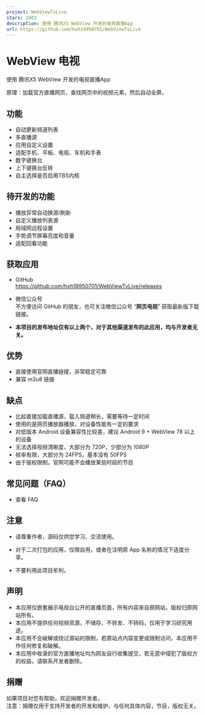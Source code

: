 ```yaml
---
project: WebViewTvLive
stars: 2403
description: 使用 腾讯X5 WebView 开发的电视直播App
url: https://github.com/hxh19950701/WebViewTvLive
---
```


WebView 电视
==========

使用 腾讯X5 WebView 开发的电视直播App

原理：加载官方直播网页，查找网页中的视频元素，然后自动全屏。

  

功能
--

-   自动更新频道列表
-   多直播源
-   应用自定义设置
-   适配手机、平板、电视、车机和手表
-   数字键换台
-   上下键换台反转
-   自主选择是否启用TBS内核

待开发的功能
------

-   播放异常自动换源/刷新
-   自定义播放列表源
-   局域网远程设置
-   手势调节屏幕亮度和音量
-   适配回看功能

获取应用
----

-   GitHub  
    https://github.com/hxh19950701/WebViewTvLive/releases  
    
-   微信公众号  
    不方便访问 GitHub 的朋友，也可关注微信公众号 “**网页电视**” 获取最新版下载链接。  
    
-   **本项目的发布地址仅有以上两个，对于其他渠道发布的此应用，均与开发者无关。**  
    

优势
--

-   直接使用官网直播链接，非常稳定可靠
-   兼容 m3u8 链接

缺点
--

-   比起直接加载直播源，载入频道稍长，需要等待一定时间
-   使用的是网页播放器播放，对设备性能有一定的要求
-   对低版本 Android 设备兼容性比较差，建议 Android 9 + WebView 78 以上的设备
-   无法选择视频清晰度，大部分为 720P，少部分为 1080P
-   帧率有限，大部分为 24FPS，基本没有 50FPS
-   由于版权限制，官网可能不会播放某些时段的节目

常见问题（FAQ）
---------

-   查看 FAQ

注意
--

-   请尊重作者，源码仅供您学习、交流使用。  
    
-   对于二次打包的应用，仅限自用，或者在注明原 App 名称的情况下适度分享。  
    
-   不要利用此项目牟利。  
    

声明
--

-   本应用仅嵌套展示电视台公开的直播页面，所有内容来自原网站，版权归原网站所有。
-   本应用不提供任何视频资源，不储存、不转发、不转码，仅用于学习研究用途。
-   本应用不会破解或绕过源站的限制，若原站点内容变更或限制访问，本应用不作任何修复和破解。
-   本应用中收录的官方直播地址均为网友自行收集提交，若无意中侵犯了版权方的权益，请联系开发者删除。  
    

捐赠
--

如果项目对您有帮助，欢迎捐赠开发者。  
注意：捐赠仅用于支持开发者的开发和维护，与任何具体内容，节目，版权无关。
